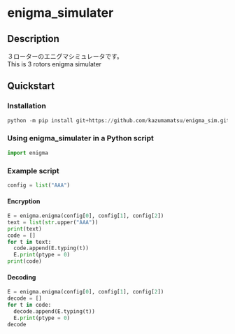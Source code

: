 # enigma_simulater
## Description
３ローターのエニグマシミュレータです。  
This is 3 rotors enigma simulater


## Quickstart
### Installation
```python
python -m pip install git+https://github.com/kazumamatsu/enigma_sim.git
```

### Using enigma_simulater in a Python script
```python
import enigma
```

### Example script

```python
config = list("AAA")
```
#### Encryption
```python
E = enigma.enigma(config[0], config[1], config[2])
text = list(str.upper("AAA"))
print(text)
code = []
for t in text:
  code.append(E.typing(t))
  E.print(ptype = 0)
print(code)
```

#### Decoding
```python
E = enigma.enigma(config[0], config[1], config[2])
decode = []
for t in code:
  decode.append(E.typing(t))
  E.print(ptype = 0)
decode
```
